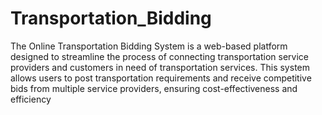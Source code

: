 # Transportation_Bidding
The Online Transportation Bidding System is a web-based platform designed to streamline the process of connecting transportation service
providers and customers in need of transportation services. This system allows users to post transportation requirements and receive
competitive bids from multiple service providers, ensuring cost-effectiveness and efficiency
